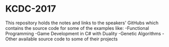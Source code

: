 # KCDC-2017
This repository holds the notes and links to the speakers' GitHubs which contains
the source code for some of the examples like:
	-Functional Programming
	-Game Development in C# with Duality
	-Genetic Algorithms
	-Other available source code to some of their projects
	
